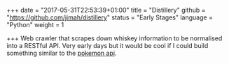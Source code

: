 +++
date = "2017-05-31T22:53:39+01:00"
title = "Distillery"
github = "https://github.com/jimah/distillery"
status = "Early Stages"
language = "Python"
weight = 1

+++
Web crawler that scrapes down whiskey information to be normalised into a RESTful API. Very early days but it would be cool if I could build something similar to the [pokemon api](https://pokeapi.co/).
